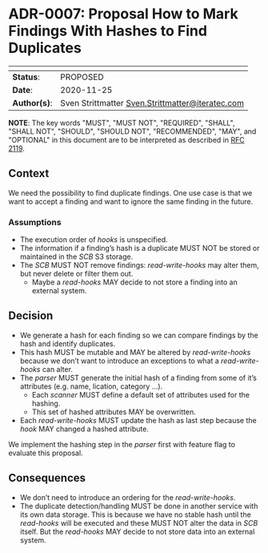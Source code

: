 <!--
SPDX-FileCopyrightText: 2021 iteratec GmbH

SPDX-License-Identifier: Apache-2.0
-->

# ADR-0007: Proposal How to Mark Findings With Hashes to Find Duplicates

| <!-- -->       | <!-- --> |
|----------------|----------|
| **Status**:    | PROPOSED |
| **Date**:      | 2020-11-25 |
| **Author(s)**: | Sven Strittmatter <Sven.Strittmatter@iteratec.com> |

**NOTE**: The key words "MUST", "MUST NOT", "REQUIRED", "SHALL", "SHALL NOT", "SHOULD", "SHOULD NOT", "RECOMMENDED", "MAY", and "OPTIONAL" in this document are to be interpreted as described in [RFC 2119](https://tools.ietf.org/html/rfc2119).

## Context

We need the possibility to find duplicate findings. One use case is that we want to accept a finding and want to ignore the same finding in the future.

### Assumptions

- The execution order of *hooks* is unspecified.
- The information if a finding’s hash is a duplicate MUST NOT be stored or maintained in the *SCB* S3 storage.
- The *SCB* MUST NOT remove findings: *read-write-hooks* may alter them, but never delete or filter them out.
  - Maybe a *read-hooks* MAY decide to not store a finding into an external system.

## Decision

- We generate a hash for each finding so we can compare findings by the hash and identify duplicates.
- This hash MUST be mutable and MAY be altered by *read-write-hooks* because we don’t want to introduce an exceptions to what a *read-write-hooks* can alter.
- The *parser* MUST generate the initial hash of a finding from some of it’s attributes (e.g. name, lication, category …).
  - Each *scanner* MUST define a default set of attributes used for the hashing.
  - This set of hashed attributes MAY be overwritten.
- Each *read-write-hooks* MUST update the hash as last step because the *hook* MAY changed a hashed attribute.

We implement the hashing step in the *parser* first with feature flag to evaluate this proposal.

## Consequences

- We don’t need to introduce an ordering for the *read-write-hooks*.
- The duplicate detection/handling MUST be done in another service with its own data storage. This is because we have no stable hash until the *read-hooks* will be executed and these MUST NOT alter the data in *SCB* itself. But the *read-hooks* MAY decide to not store data into an external system.
